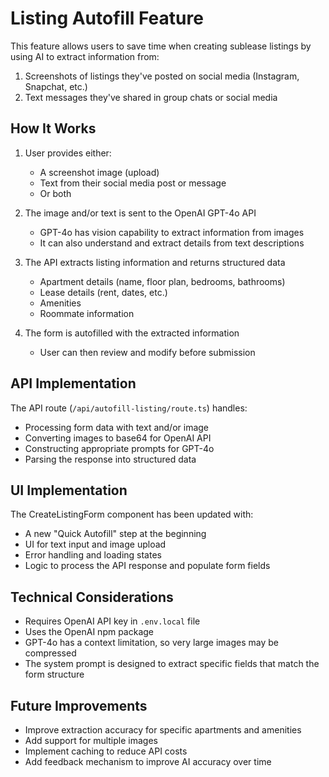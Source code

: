 # Listing Autofill Feature

This feature allows users to save time when creating sublease listings by using AI to extract information from:

1. Screenshots of listings they've posted on social media (Instagram, Snapchat, etc.)
2. Text messages they've shared in group chats or social media

## How It Works

1. User provides either:
   - A screenshot image (upload)
   - Text from their social media post or message
   - Or both

2. The image and/or text is sent to the OpenAI GPT-4o API
   - GPT-4o has vision capability to extract information from images
   - It can also understand and extract details from text descriptions

3. The API extracts listing information and returns structured data
   - Apartment details (name, floor plan, bedrooms, bathrooms)
   - Lease details (rent, dates, etc.)
   - Amenities
   - Roommate information

4. The form is autofilled with the extracted information
   - User can then review and modify before submission

## API Implementation

The API route (`/api/autofill-listing/route.ts`) handles:
- Processing form data with text and/or image
- Converting images to base64 for OpenAI API
- Constructing appropriate prompts for GPT-4o
- Parsing the response into structured data

## UI Implementation

The CreateListingForm component has been updated with:
- A new "Quick Autofill" step at the beginning
- UI for text input and image upload
- Error handling and loading states
- Logic to process the API response and populate form fields

## Technical Considerations

- Requires OpenAI API key in `.env.local` file
- Uses the OpenAI npm package
- GPT-4o has a context limitation, so very large images may be compressed
- The system prompt is designed to extract specific fields that match the form structure

## Future Improvements

- Improve extraction accuracy for specific apartments and amenities
- Add support for multiple images
- Implement caching to reduce API costs
- Add feedback mechanism to improve AI accuracy over time 